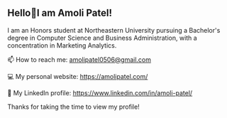 ## Hello👋I am Amoli Patel!

I am an Honors student at Northeastern University pursuing a Bachelor's degree in Computer Science and Business Administration, with a concentration in Marketing Analytics.

📫 How to reach me: amolipatel0506@gmail.com

💻 My personal website: https://amolipatel.com/

🔗 My LinkedIn profile: https://www.linkedin.com/in/amoli-patel/

Thanks for taking the time to view my profile!

<!--

Here are some ideas to get you started:

- 🔭 I’m currently working on a website that makes it easier for students to make their schedules at Northeastern.
- 🌱 I’m currently learning fundamentals of computer science, discrete structures, and financial accounting
- 👯 I’m looking to collaborate on individual/passion projects
- 🤔 I’m looking for help with building my resume.
- 📫 How to reach me: patel.amol@northeastern@edu or 732-841-5477
- 😄 Pronouns: she/her
- ⚡ Fun fact: I have a twin sister
-->
